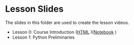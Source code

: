 # Lesson Slides

The slides in this folder are used to create the lesson videos. 

- Lesson 0: Course Introduction ([HTML](https://christopherhuntley.github.io/BUAN5405-docs/Slides/L0_Course_Introduction.slides.html) )([Notebook](https://github.com/christopherhuntley/BUAN5405-docs/blob/master/Slides/L0_Course_Introduction.ipynb) )
- Lesson 1: Python Preliminaries 